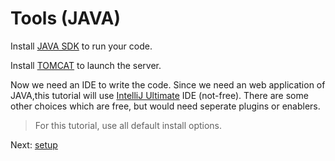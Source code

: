 # Tools (JAVA)

Install [JAVA SDK](http://www.oracle.com/technetwork/java/javase/downloads/jdk8-downloads-2133151.html) to run your code. 

Install [TOMCAT](https://tomcat.apache.org/download-80.cgi) to launch the server. 

Now we need an IDE to write the code. Since we need an web application of JAVA,this tutorial will use [IntelliJ Ultimate](https://www.jetbrains.com/idea/) IDE (not-free). There are some other choices which are free, but would need seperate plugins or enablers.

> For this tutorial, use all default install options.

Next: [setup](environment/setup/)